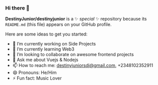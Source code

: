 ### Hi there 👋

**DestinyJunior/destinyjunior** is a ✨ _special_ ✨ repository because its `README.md` (this file) appears on your GitHub profile.

Here are some ideas to get you started:

- 🔭 I’m currently working on Side Projects
- 🌱 I’m currently learning Web3
- 👯 I’m looking to collaborate on awesome frontend projects
- 💬 Ask me about Vuejs & Nodejs
- 📫 How to reach me: destinyjuniorsdj@gmail.com, +2348102352911
- 😄 Pronouns: He/Him
- ⚡ Fun fact: Music Lover
